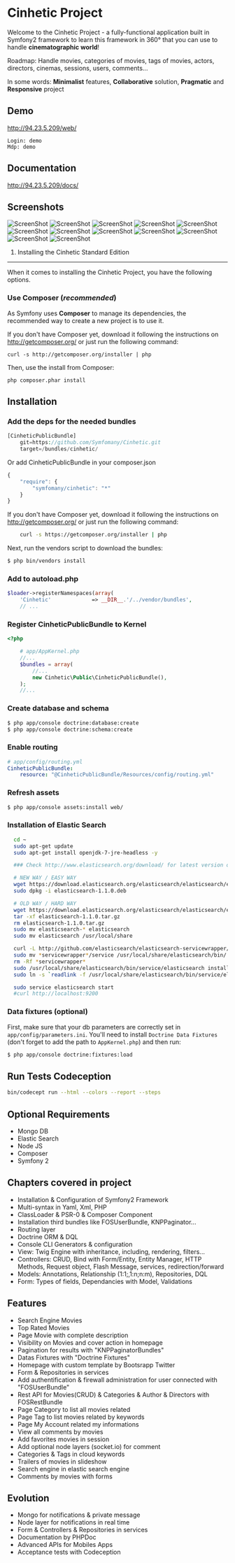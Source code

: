 Cinhetic Project
========================

Welcome to the Cinhetic Project - a fully-functional application built in Symfony2
framework to learn this framework in 360° that you can use to handle **cinematographic world**!

Roadmap: Handle movies, categories of movies, tags of movies, actors, directors, cinemas, sessions, users, comments...

In some words: **Minimalist** features, **Collaborative** solution, **Pragmatic** and **Responsive** project



Demo
------------------
http://94.23.5.209/web/

```
Login: demo
Mdp: demo
```


Documentation
------------------
http://94.23.5.209/docs/


Screenshots
------------------


![ScreenShot](https://raw.github.com/Symfomany/cinhetic/master/screenshots/MainScreen.png)
![ScreenShot](https://raw.github.com/Symfomany/cinhetic/master/screenshots/Screen3.png)
![ScreenShot](https://raw.github.com/Symfomany/cinhetic/master/screenshots/Screen4.png)
![ScreenShot](https://raw.github.com/Symfomany/cinhetic/master/screenshots/Screen5.png)
![ScreenShot](https://raw.github.com/Symfomany/cinhetic/master/screenshots/Screen6.png)
![ScreenShot](https://raw.github.com/Symfomany/cinhetic/master/screenshots/Screen8.png)
![ScreenShot](https://raw.github.com/Symfomany/cinhetic/master/screenshots/Screen9.png)
![ScreenShot](https://raw.github.com/Symfomany/cinhetic/master/screenshots/Screen10.png)
![ScreenShot](https://raw.github.com/Symfomany/cinhetic/master/screenshots/Screen11.png)
![ScreenShot](https://raw.github.com/Symfomany/cinhetic/master/screenshots/Screen14.png)
![ScreenShot](https://raw.github.com/Symfomany/cinhetic/master/screenshots/Screen7.png)
![ScreenShot](https://raw.github.com/Symfomany/cinhetic/master/screenshots/Screen12.png)


1) Installing the Cinhetic Standard Edition
----------------------------------

When it comes to installing the Cinhetic Project, you have the
following options.

### Use Composer (*recommended*)

As Symfony uses **Composer** to manage its dependencies, the recommended way
to create a new project is to use it.

If you don't have Composer yet, download it following the instructions on
http://getcomposer.org/ or just run the following command:

    curl -s http://getcomposer.org/installer | php

Then, use the install from Composer:

    php composer.phar install




Installation
------------

### Add the deps for the needed bundles

``` php
[CinheticPublicBundle]
    git=https://github.com/Symfomany/Cinhetic.git
    target=/bundles/cinhetic/

```
Or add CinheticPublicBundle in your composer.json

```js
{
    "require": {
        "symfomany/cinhetic": "*"
    }
}
```
If you don't have Composer yet, download it following the instructions on
http://getcomposer.org/ or just run the following command:

```bash
    curl -s https://getcomposer.org/installer | php
```

Next, run the vendors script to download the bundles:

``` bash
$ php bin/vendors install
```

### Add to autoload.php

``` php
$loader->registerNamespaces(array(
    'Cinhetic'             => __DIR__.'/../vendor/bundles',
    // ...
```
### Register CinheticPublicBundle to Kernel

``` php
<?php

    # app/AppKernel.php
    //...
    $bundles = array(
        //...
        new Cinhetic\Public\CinheticPublicBundle(),
    );
    //...
```

### Create database and schema

``` bash
$ php app/console doctrine:database:create
$ php app/console doctrine:schema:create
```

### Enable routing

``` yaml
# app/config/routing.yml
CinheticPublicBundle:
    resource: "@CinheticPublicBundle/Resources/config/routing.yml"
```

### Refresh assets

``` bash
$ php app/console assets:install web/
```

### Installation of Elastic Search

``` bash
  cd ~
  sudo apt-get update
  sudo apt-get install openjdk-7-jre-headless -y

  ### Check http://www.elasticsearch.org/download/ for latest version of ElasticSearch and replace wget link below

  # NEW WAY / EASY WAY
  wget https://download.elasticsearch.org/elasticsearch/elasticsearch/elasticsearch-1.1.0.deb
  sudo dpkg -i elasticsearch-1.1.0.deb

  # OLD WAY / HARD WAY
  wget https://download.elasticsearch.org/elasticsearch/elasticsearch/elasticsearch-1.1.0.tar.gz
  tar -xf elasticsearch-1.1.0.tar.gz
  rm elasticsearch-1.1.0.tar.gz
  sudo mv elasticsearch-* elasticsearch
  sudo mv elasticsearch /usr/local/share

  curl -L http://github.com/elasticsearch/elasticsearch-servicewrapper/tarball/master | tar -xz
  sudo mv *servicewrapper*/service /usr/local/share/elasticsearch/bin/
  rm -Rf *servicewrapper*
  sudo /usr/local/share/elasticsearch/bin/service/elasticsearch install
  sudo ln -s `readlink -f /usr/local/share/elasticsearch/bin/service/elasticsearch` /usr/local/bin/rcelasticsearch

  sudo service elasticsearch start
  #curl http://localhost:9200
```


### Data fixtures (optional)

First, make sure that your db parameters are correctly set in `app/config/parameters.ini`.
You'll need to install ``Doctrine Data Fixtures`` (don't forget to add the
path to `AppKernel.php`) and then run:

``` bash
$ php app/console doctrine:fixtures:load
```



Run Tests Codeception
------------------
``` bash
bin/codecept run --html --colors --report --steps
```

Optional Requirements
---------------

* Mongo DB
* Elastic Search
* Node JS
* Composer
* Symfony 2

Chapters covered in project
---------------

* Installation & Configuration of Symfony2 Framework
* Multi-syntax in Yaml, Xml, PHP
* ClassLoader & PSR-0 & Composer Component
* Installation third bundles like FOSUserBundle, KNPPaginator...
* Routing layer
* Doctrine ORM & DQL
* Console CLI Generators & configuration
* View: Twig Engine with inheritance, including, rendering, filters...
* Controllers: CRUD, Bind with Form/Entity, Entity Manager, HTTP Methods, Request object, Flash Message, services, redirection/forward
* Models: Annotations, Relationship (1:1;,1:n;n:m), Repositories, DQL
* Form: Types of fields, Dependancies with Model, Validations



Features
----------------------------------
* Search Engine Movies
* Top Rated Movies
* Page Movie with complete description
* Visibility on Movies and cover action in homepage
* Pagination for results with "KNPPaginatorBundles"
* Datas Fixtures with "Doctrine Fixtures"
* Homepage with custom template by Bootsrapp Twitter
* Form & Repositories in services
* Add authentification & firewall administration for user connected with "FOSUserBundle"
* Rest API for Movies(CRUD) & Categories & Author & Directors with FOSRestBundle
* Page Category to list all movies related
* Page Tag to list movies related by keywords
* Page My Account related my informations
* View all comments by movies
* Add favorites movies in session
* Add optional node layers (socket.io) for comment
* Categories & Tags in cloud keywords
* Trailers of movies in slideshow
* Search engine in elastic search engine
* Comments by movies with forms


Evolution
----------------------------------
* Mongo for notifications & private message
* Node layer for notifications in real time
* Form & Controllers & Repositories in services
* Documentation by PHPDoc
* Advanced APIs for Mobiles Apps
* Acceptance tests with Codeception